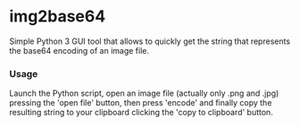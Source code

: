 # img2base64

Simple Python 3 GUI tool that allows to quickly get the string that represents the 
base64 encoding of an image file.

### Usage ###

Launch the Python script, open an image file (actually only .png and .jpg) pressing 
the 'open file' button, then press 'encode' and finally copy the resulting string to 
your clipboard clicking the 'copy to clipboard' button.